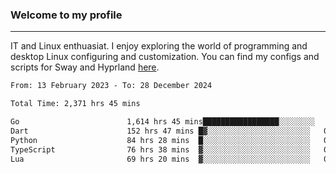 ### Welcome to my profile

---

IT and Linux enthuasiat. I enjoy exploring the world of programming and desktop Linux configuring and customization. You can find my configs and scripts for Sway and Hyprland [here](https://github.com/uroborosq/mess-of-linux-configurations).

<!-- <div display="block">
 	<img align="left" width="48%" alt="isocalendar" src=".github/metrics/isocalendar_metrics.svg" />
	<img align="center" width="48%" alt="contributions" src=".github/metrics/contributions_metrics.svg" />
	<img align="center" alt="languages" src=".github/metrics/languages_metrics.svg" />
</div> -->

<!-- ![](https://komarev.com/ghpvc/?username=uroborosq&color=success&style=flat-square) -->
<!-- [](https://img.shields.io/github/last-commit/uroborosq/uroborosq?label=Profile%20updated&style=flat-square) -->

<!--START_SECTION:waka-->

```txt
From: 13 February 2023 - To: 28 December 2024

Total Time: 2,371 hrs 45 mins

Go                        1,614 hrs 45 mins█████████████████░░░░░░░░   67.41 %
Dart                      152 hrs 47 mins █▓░░░░░░░░░░░░░░░░░░░░░░░   06.38 %
Python                    84 hrs 28 mins  █░░░░░░░░░░░░░░░░░░░░░░░░   03.53 %
TypeScript                76 hrs 38 mins  ▓░░░░░░░░░░░░░░░░░░░░░░░░   03.20 %
Lua                       69 hrs 20 mins  ▓░░░░░░░░░░░░░░░░░░░░░░░░   02.90 %
```

<!--END_SECTION:waka-->

